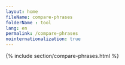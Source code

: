 ```yaml
---
layout: home
fileName: compare-phrases
folderName : tool
lang: en
permalink: /compare-phrases
nointernationalization: true
---
```

{% include section/compare-phrases.html %}
